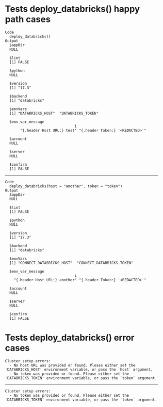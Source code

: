 # Tests deploy_databricks() happy path cases

    Code
      deploy_databricks()
    Output
      $appDir
      NULL
      
      $lint
      [1] FALSE
      
      $python
      NULL
      
      $version
      [1] "17.3"
      
      $backend
      [1] "databricks"
      
      $envVars
      [1] "DATABRICKS_HOST"  "DATABRICKS_TOKEN"
      
      $env_var_message
                                    i                                 
           "{.header Host URL:} test" "{.header Token:} '<REDACTED>'" 
      
      $account
      NULL
      
      $server
      NULL
      
      $confirm
      [1] FALSE
      

---

    Code
      deploy_databricks(host = "another", token = "token")
    Output
      $appDir
      NULL
      
      $lint
      [1] FALSE
      
      $python
      NULL
      
      $version
      [1] "17.3"
      
      $backend
      [1] "databricks"
      
      $envVars
      [1] "CONNECT_DATABRICKS_HOST"  "CONNECT_DATABRICKS_TOKEN"
      
      $env_var_message
                                    i                                 
        "{.header Host URL:} another" "{.header Token:} '<REDACTED>'" 
      
      $account
      NULL
      
      $server
      NULL
      
      $confirm
      [1] FALSE
      

# Tests deploy_databricks() error cases

    Cluster setup errors:
      - No host URL was provided or found. Please either set the 'DATABRICKS_HOST' environment variable, or pass the `host` argument.
      - No token was provided or found. Please either set the 'DATABRICKS_TOKEN' environment variable, or pass the `token` argument.

---

    Cluster setup errors:
      - No token was provided or found. Please either set the 'DATABRICKS_TOKEN' environment variable, or pass the `token` argument.

